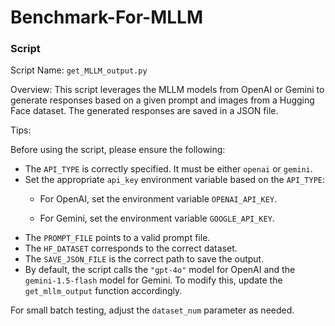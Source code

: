 # Benchmark-For-MLLM



### Script

Script Name: `get_MLLM_output.py`

Overview: This script leverages the MLLM models from OpenAI or Gemini to generate responses based on a given prompt and images from a Hugging Face dataset. The generated responses are saved in a JSON file.

Tips:

Before using the script, please ensure the following:

- The `API_TYPE` is correctly specified. It must be either `openai` or `gemini`.
- Set the appropriate `api_key` environment variable based on the `API_TYPE`:
  - For OpenAI, set the environment variable `OPENAI_API_KEY`.

  - For Gemini, set the environment variable `GOOGLE_API_KEY`.
- The `PROMPT_FILE` points to a valid prompt file.
- The `HF_DATASET` corresponds to the correct dataset.
- The `SAVE_JSON_FILE` is the correct path to save the output.
- By default, the script calls the `"gpt-4o"` model for OpenAI and the `gemini-1.5-flash` model for Gemini. To modify this, update the `get_mllm_output` function accordingly.

For small batch testing, adjust the `dataset_num` parameter as needed.